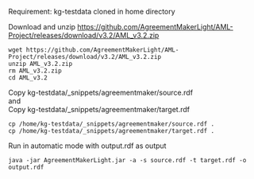Requirement: kg-testdata cloned in home directory

Download and unzip https://github.com/AgreementMakerLight/AML-Project/releases/download/v3.2/AML_v3.2.zip
```
wget https://github.com/AgreementMakerLight/AML-Project/releases/download/v3.2/AML_v3.2.zip
unzip AML_v3.2.zip 
rm AML_v3.2.zip
cd AML_v3.2
```
Copy kg-testdata/_snippets/agreementmaker/source.rdf  
and  
Copy kg-testdata/_snippets/agreementmaker/target.rdf  
```
cp /home/kg-testdata/_snippets/agreementmaker/source.rdf .
cp /home/kg-testdata/_snippets/agreementmaker/target.rdf .
```
Run in automatic mode with output.rdf as output
```
java -jar AgreementMakerLight.jar -a -s source.rdf -t target.rdf -o output.rdf
```